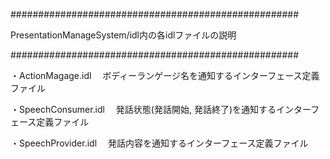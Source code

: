 ####################################################

PresentationManageSystem/idl内の各idlファイルの説明

####################################################

・ActionMagage.idl
　ボディーランゲージ名を通知するインターフェース定義ファイル

・SpeechConsumer.idl
　発話状態(発話開始, 発話終了)を通知するインターフェース定義ファイル

・SpeechProvider.idl
　発話内容を通知するインターフェース定義ファイル
